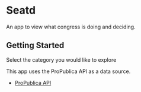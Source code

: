 # Seatd

An app to view what congress is doing and deciding.

## Getting Started

Select the category you would like to explore

This app uses the ProPublica API as a data source.

- [ProPublica API](https://projects.propublica.org/api-docs/congress-api/)

